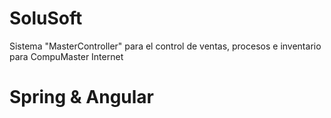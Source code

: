 # SoluSoft
Sistema "MasterController" para el control de ventas, procesos e inventario para CompuMaster Internet
# Spring & Angular
